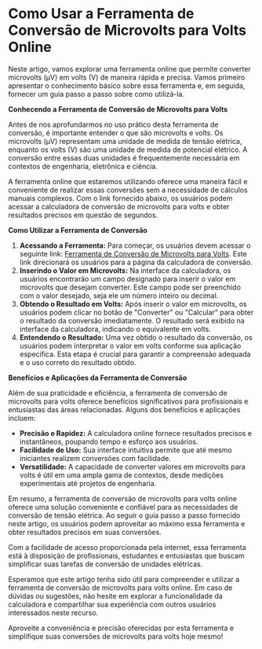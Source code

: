 Como Usar a Ferramenta de Conversão de Microvolts para Volts Online
===================================================================

Neste artigo, vamos explorar uma ferramenta online que permite converter microvolts (µV) em volts (V) de maneira rápida e precisa. Vamos primeiro apresentar o conhecimento básico sobre essa ferramenta e, em seguida, fornecer um guia passo a passo sobre como utilizá-la.

**Conhecendo a Ferramenta de Conversão de Microvolts para Volts**

Antes de nos aprofundarmos no uso prático desta ferramenta de conversão, é importante entender o que são microvolts e volts. Os microvolts (µV) representam uma unidade de medida de tensão elétrica, enquanto os volts (V) são uma unidade de medida de potencial elétrico. A conversão entre essas duas unidades é frequentemente necessária em contextos de engenharia, eletrônica e ciência.

A ferramenta online que estaremos utilizando oferece uma maneira fácil e conveniente de realizar essas conversões sem a necessidade de cálculos manuais complexos. Com o link fornecido abaixo, os usuários podem acessar a calculadora de conversão de microvolts para volts e obter resultados precisos em questão de segundos.

**Como Utilizar a Ferramenta de Conversão**

1. **Acessando a Ferramenta:** Para começar, os usuários devem acessar o seguinte link: [Ferramenta de Conversão de Microvolts para Volts](https://www.onlinecalculatorsfree.com/pt/convert/microvolts-to-volts.html). Este link direcionará os usuários para a página da calculadora de conversão.
2. **Inserindo o Valor em Microvolts:** Na interface da calculadora, os usuários encontrarão um campo designado para inserir o valor em microvolts que desejam converter. Este campo pode ser preenchido com o valor desejado, seja ele um número inteiro ou decimal.
3. **Obtendo o Resultado em Volts:** Após inserir o valor em microvolts, os usuários podem clicar no botão de "Converter" ou "Calcular" para obter o resultado da conversão imediatamente. O resultado será exibido na interface da calculadora, indicando o equivalente em volts.
4. **Entendendo o Resultado:** Uma vez obtido o resultado da conversão, os usuários podem interpretar o valor em volts conforme sua aplicação específica. Esta etapa é crucial para garantir a compreensão adequada e o uso correto do resultado obtido.

**Benefícios e Aplicações da Ferramenta de Conversão**

Além de sua praticidade e eficiência, a ferramenta de conversão de microvolts para volts oferece benefícios significativos para profissionais e entusiastas das áreas relacionadas. Alguns dos benefícios e aplicações incluem:

- **Precisão e Rapidez:** A calculadora online fornece resultados precisos e instantâneos, poupando tempo e esforço aos usuários.
- **Facilidade de Uso:** Sua interface intuitiva permite que até mesmo iniciantes realizem conversões com facilidade.
- **Versatilidade:** A capacidade de converter valores em microvolts para volts é útil em uma ampla gama de contextos, desde medições experimentais até projetos de engenharia.

Em resumo, a ferramenta de conversão de microvolts para volts online oferece uma solução conveniente e confiável para as necessidades de conversão de tensão elétrica. Ao seguir o guia passo a passo fornecido neste artigo, os usuários podem aproveitar ao máximo essa ferramenta e obter resultados precisos em suas conversões.

Com a facilidade de acesso proporcionada pela internet, essa ferramenta está à disposição de profissionais, estudantes e entusiastas que buscam simplificar suas tarefas de conversão de unidades elétricas.

Esperamos que este artigo tenha sido útil para compreender e utilizar a ferramenta de conversão de microvolts para volts online. Em caso de dúvidas ou sugestões, não hesite em explorar a funcionalidade da calculadora e compartilhar sua experiência com outros usuários interessados neste recurso.

Aproveite a conveniência e precisão oferecidas por esta ferramenta e simplifique suas conversões de microvolts para volts hoje mesmo!